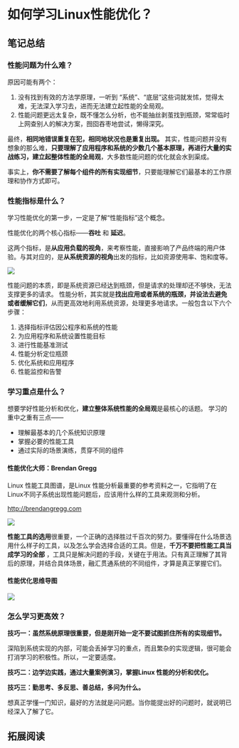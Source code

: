 # 如何学习Linux性能优化？

## 笔记总结

### 性能问题为什么难？
原因可能有两个：
1. 没有找到有效的方法学原理，一听到 “系统”、“底层”这些词就发怵，觉得太难，无法深入学习去，进而无法建立起性能的全局观。
2. 性能问题更远太复杂，既不懂怎么分析，也不能抽丝剥茧找到瓶颈，常常临时上网查别人的解决方案，囫囵吞枣地尝试，懒得深究。

最终，**相同地错误重复在犯，相同地状况也是重复出现。**
其实，性能问题并没有想象的那么难，**只要理解了应用程序和系统的少数几个基本原理，再进行大量的实战练习，建立起整体性能的全局观**，大多数性能问题的优化就会水到渠成。

事实上，**你不需要了解每个组件的所有实现细节**，只要能理解它们最基本的工作原理和协作方式即可。

### 性能指标是什么？
学习性能优化的第一步，一定是了解“性能指标”这个概念。

性能优化的两个核心指标——**吞吐** 和 **延迟**。

这两个指标，是**从应用负载的视角**，来考察性能，直接影响了产品终端的用户体验。与其对应的，是**从系统资源的视角**出发的指标，比如资源使用率、饱和度等。

<img src='images/performace_tuning/001_performance_indicator.png'></img>

性能问题的本质，即是系统资源已经达到瓶颈，但是请求的处理却还不够快，无法支撑更多的请求。
性能分析，其实就是**找出应用或者系统的瓶颈，并设法去避免或者缓解它们**，从而更高效地利用系统资源，处理更多地请求。一般包含以下六个步骤：

1. 选择指标评估因公程序和系统的性能
2. 为应用程序和系统设置性能目标
3. 进行性能基准测试
4. 性能分析定位瓶颈
5. 优化系统和应用程序
6. 性能监控和告警

### 学习重点是什么？

想要学好性能分析和优化，**建立整体系统性能的全局观**是最核心的话题。
学习的重中之重有三点——

- 理解最基本的几个系统知识原理
- 掌握必要的性能工具
- 通过实际的场景演练，贯穿不同的组件

#### 性能优化大师：Brendan Gregg
Linux 性能工具图谱，是Linux 性能分析最重要的参考资料之一，它指明了在 Linux不同子系统出现性能问题后，应该用什么样的工具来观测和分析。

http://brendangregg.com

<img src='images/performace_tuning/002_performance_tool.jpg'></img>

**性能工具的选用**很重要，一个正确的选择胜过千百次的努力。要懂得在什么场景选用什么样子的工具，以及怎么学会选择合适的工具。但是，**千万不要把性能工具当成学习的全部**
，工具只是解决问题的手段，关键在于用法。只有真正理解了其背后的原理，并结合具体场景，融汇贯通系统的不同组件，才算是真正掌握它们。

#### 性能优化思维导图

<img src='images/performace_tuning/003_performance_mindmap.jpg'></img>

### 怎么学习更高效？

**技巧一：虽然系统原理很重要，但是刚开始一定不要试图抓住所有的实现细节。**

深陷到系统实现的内部，可能会丢掉学习的重点，而且繁杂的实现逻辑，很可能会打消学习的积极性。所以，一定要适度。

**技巧二：边学边实践，通过大量案例演习，掌握Linux 性能的分析和优化。**

**技巧三：勤思考、多反思、善总结，多问为什么。**

想真正学懂一门知识，最好的方法就是问问题。当你能提出好的问题时，就说明已经深入了解了它。


## 拓展阅读
